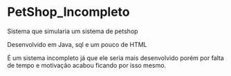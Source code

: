 # PetShop_Incompleto
Sistema que simularia um sistema de petshop 

Desenvolvido em Java, sql e um pouco de HTML

É um sistema incompleto já que ele seria mais desenvolvido porém por falta de tempo e motivação acabou ficando por isso mesmo.
